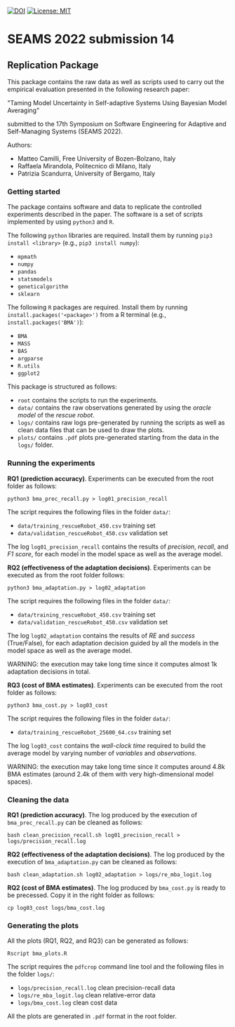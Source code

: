 [![DOI](https://zenodo.org/badge/452358696.svg)](https://zenodo.org/badge/latestdoi/452358696) [![License: MIT](https://img.shields.io/badge/License-MIT-yellow.svg)](https://opensource.org/licenses/MIT)

# SEAMS 2022 submission 14

## Replication Package

This package contains the raw data as well as scripts used to carry out the empirical evaluation presented in the following research paper:

"Taming Model Uncertainty in Self-adaptive Systems Using
Bayesian Model Averaging"

submitted to the 17th Symposium on Software Engineering for Adaptive and Self-Managing Systems (SEAMS 2022).

Authors:
- Matteo Camilli, Free University of Bozen-Bolzano, Italy
- Raffaela Mirandola, Politecnico di Milano, Italy
- Patrizia Scandurra, University of Bergamo, Italy


### Getting started

The package contains software and data to replicate the controlled experiments described in the paper. The software is a set of scripts implemented by using `python3` and `R`.

The following `python` libraries are required. Install them by running `pip3 install <library>` (e.g., `pip3 install numpy`):
* `mpmath`
* `numpy`
* `pandas`
* `statsmodels`
* `geneticalgorithm`
* `sklearn`

The following `R` packages are required. Install them by running `install.packages('<package>')` from a R terminal (e.g., `install.packages('BMA')`):
* `BMA`
* `MASS`
* `BAS`
* `argparse`
* `R.utils`
* `ggplot2`

This package is structured as follows:
* `root` contains the scripts to run the experiments.
* `data/` contains the raw observations generated by using the *oracle model* of the *rescue robot*.
* `logs/` contains raw logs pre-generated by running the scripts as well as clean data files that can be used to draw the plots.
* `plots/` contains `.pdf` plots pre-generated starting from the data in the `logs/` folder.

### Running the experiments

**RQ1 (prediction accuracy)**. Experiments can be executed from the root folder as follows:

```
python3 bma_prec_recall.py > log01_precision_recall
```

The script requires the following files in the folder `data/`:
* `data/training_rescueRobot_450.csv` training set
* `data/validation_rescueRobot_450.csv` validation set

The log `log01_precision_recall` contains the results of *precision*, *recall*, and *F1 score*, for each model in the model space as well as the average model.

**RQ2 (effectiveness of the adaptation decisions)**. Experiments can be executed as from the root folder follows:

```
python3 bma_adaptation.py > log02_adaptation
```

The script requires the following files in the folder `data/`:
* `data/training_rescueRobot_450.csv` training set
* `data/validation_rescueRobot_450.csv` validation set

The log `log02_adaptation` contains the results of *RE* and *success* (True/False), for each adaptation decision guided by all the models in the model space as well as the average model.

WARNING: the execution may take long time since it computes almost 1k adaptation decisions in total.

**RQ3 (cost of BMA estimates)**. Experiments can be executed from the root folder as follows:

```
python3 bma_cost.py > log03_cost
```

The script requires the following files in the folder `data/`:
* `data/training_rescueRobot_25600_64.csv` training set

The log `log03_cost` contains the *wall-clock time* required to build the average model by varying number of *variables* and *observations*.

WARNING: the execution may take long time since it computes around 4.8k BMA estimates (around 2.4k of them with very high-dimensional model spaces).

### Cleaning the data

**RQ1 (prediction accuracy)**. The log produced by the execution of `bma_prec_recall.py` can be cleaned as follows:

```
bash clean_precision_recall.sh log01_precision_recall > logs/precision_recall.log
```

**RQ2 (effectiveness of the adaptation decisions)**. The log produced by the execution of `bma_adaptation.py` can be cleaned as follows:

```
bash clean_adaptation.sh log02_adaptation > logs/re_mba_logit.log
```

**RQ2 (cost of BMA estimates)**. The log produced by `bma_cost.py` is ready to be precessed. Copy it in the right folder as follows:

```
cp log03_cost logs/bma_cost.log
```

### Generating the plots

All the plots (RQ1, RQ2, and RQ3) can be generated as follows:

```
Rscript bma_plots.R
```

The script requires the `pdfcrop` command line tool and the following files in the folder `logs/`:
* `logs/precision_recall.log` clean precision-recall data
* `logs/re_mba_logit.log` clean relative-error data
* `logs/bma_cost.log` clean cost data

All the plots are generated in `.pdf` format in the root folder.
